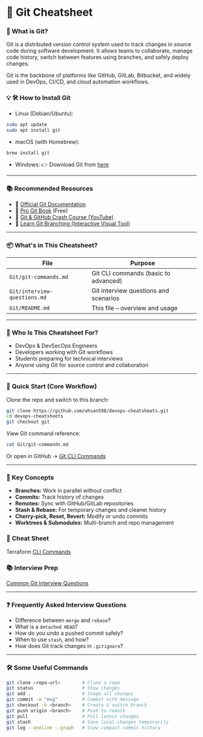 # 🧬 Git Cheatsheet

### 📖 What is Git?
Git is a distributed version control system used to track changes in source code during software development. It allows teams to collaborate, manage code history, switch between features using branches, and safely deploy changes.

Git is the backbone of platforms like GitHub, GitLab, Bitbucket, and widely used in DevOps, CI/CD, and cloud automation workflows.


### 💡 🛠️ How to Install Git

- Linux (Debian/Ubuntu):
```sh
sudo apt update
sudo apt install git
```

- macOS (with Homebrew):
```sh
brew install git
```

- Windows:
👉 Download Git from [here](https://git-scm.com/downloads)

---

### 📚 Recommended Resources
- 📘 [Official Git Documentation](https://git-scm.com/doc)
- 📖 [Pro Git Book](https://git-scm.com/book/en/v2) (Free)
- 🎥 [Git & GitHub Crash Course (YouTube)](https://www.youtube.com/watch?v=RGOj5yH7evk)
- 🧪 [Learn Git Branching (Interactive Visual Tool)](https://learngitbranching.js.org/)

---

### 📦 What's in This Cheatsheet?

| File                          | Purpose                                    |
|-------------------------------|--------------------------------------------|
| `Git/git-commands.md`         | Git CLI commands (basic to advanced)       |
| `Git/interview-questions.md`  | Git interview questions and scenarios      |
| `Git/README.md`               | This file – overview and usage             |

---

### 👤 Who Is This Cheatsheet For?

- DevOps & DevSecOps Engineers  
- Developers working with Git workflows  
- Students preparing for technical interviews  
- Anyone using Git for source control and collaboration

---

### 🚀 Quick Start (Core Workflow)

Clone the repo and switch to this branch:

```sh
git clone https://github.com/ahsan598/devops-cheatsheets.git
cd devops-cheatsheets
git checkout git
```
View Git command reference:
```sh
cat Git/git-commands.md
```

Or open in GitHub → [Git CLI Commands](./git/git-commands.md)

---

### 🧠 Key Concepts
- **Branches:** Work in parallel without conflict
- **Commits:** Track history of changes
- **Remotes:** Sync with GitHub/GitLab repositories
- **Stash & Rebase:** For temporary changes and cleaner history
- **Cherry-pick, Reset, Revert:** Modify or undo commits
- **Worktrees & Submodules:** Multi-branch and repo management


### 📄 Cheat Sheet
Terraform [CLI Commands](./git/git-commands.md)

### 📚 Interview Prep
[Common Git Interview Questions](./git/interview-questions.md)

---

### ❓ Frequently Asked Interview Questions
- Difference between `merge` and `rebase`?
- What is a `detached HEAD`?
- How do you undo a pushed commit safely?
- When to use `stash`, and how?
- How does Git track changes in `.gitignore`?

---

### 🛠️ Some Useful Commands

```sh
git clone <repo-url>        # Clone a repo
git status                  # Show changes
git add .                   # Stage all changes
git commit -m "msg"         # Commit with message
git checkout -b <branch>    # Create & switch branch
git push origin <branch>    # Push to remote
git pull                    # Pull latest changes
git stash                   # Save local changes temporarily
git log --oneline --graph   # View compact commit history
```